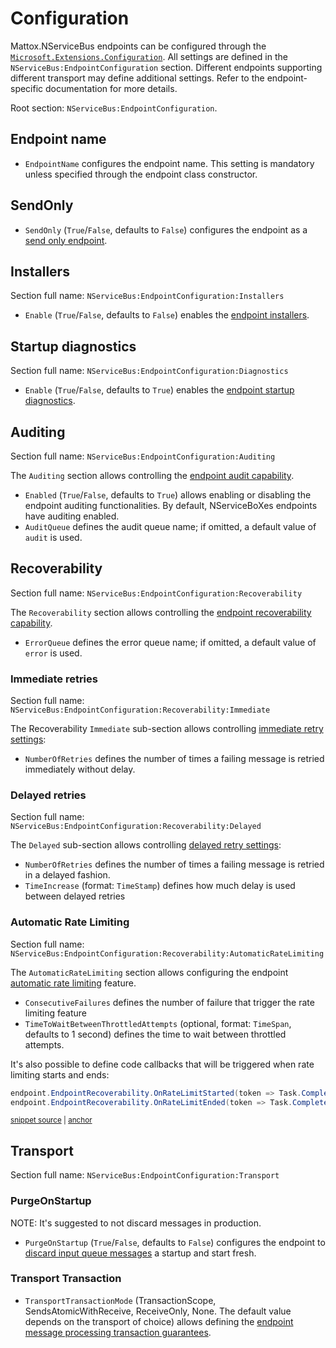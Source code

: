 # Configuration

Mattox.NServiceBus endpoints can be configured through the [`Microsoft.Extensions.Configuration`](https://www.nuget.org/packages/Microsoft.Extensions.Configuration). All settings are defined in the `NServiceBus:EndpointConfiguration` section. Different endpoints supporting different transport may define additional settings. Refer to the endpoint-specific documentation for more details.

Root section: `NServiceBus:EndpointConfiguration`.

## Endpoint name

- `EndpointName` configures the endpoint name. This setting is mandatory unless specified through the endpoint class constructor.

## SendOnly

- `SendOnly` (`True`/`False`, defaults to `False`) configures the endpoint as a [send only endpoint](https://docs.particular.net/nservicebus/hosting/#self-hosting-send-only-hosting).

## Installers

Section full name: `NServiceBus:EndpointConfiguration:Installers`

- `Enable` (`True`/`False`, defaults to `False`) enables the [endpoint installers](https://docs.particular.net/nservicebus/operations/installers).

## Startup diagnostics

Section full name:  `NServiceBus:EndpointConfiguration:Diagnostics`

- `Enable` (`True`/`False`, defaults to `True`) enables the [endpoint startup diagnostics](https://docs.particular.net/nservicebus/hosting/startup-diagnostics).

## Auditing

Section full name: `NServiceBus:EndpointConfiguration:Auditing`

The `Auditing` section allows controlling the [endpoint audit capability](https://docs.particular.net/nservicebus/operations/auditing).

- `Enabled` (`True`/`False`, defaults to `True`) allows enabling or disabling the endpoint auditing functionalities. By default, NServiceBoXes endpoints have auditing enabled.
- `AuditQueue` defines the audit queue name; if omitted, a default value of `audit` is used.

## Recoverability

Section full name: `NServiceBus:EndpointConfiguration:Recoverability`

The `Recoverability` section allows controlling the [endpoint recoverability capability](https://docs.particular.net/nservicebus/recoverability/).

- `ErrorQueue` defines the error queue name; if omitted, a default value of `error` is used.

### Immediate retries

Section full name: `NServiceBus:EndpointConfiguration:Recoverability:Immediate`

The Recoverability `Immediate` sub-section allows controlling [immediate retry settings](https://docs.particular.net/nservicebus/recoverability/#immediate-retries):

- `NumberOfRetries` defines the number of times a failing message is retried immediately without delay.

### Delayed retries

Section full name: `NServiceBus:EndpointConfiguration:Recoverability:Delayed`

The `Delayed` sub-section allows controlling [delayed retry settings](https://docs.particular.net/nservicebus/recoverability/#delayed-retries):

- `NumberOfRetries` defines the number of times a failing message is retried in a delayed fashion.
- `TimeIncrease` (format: `TimeStamp`) defines how much delay is used between delayed retries

### Automatic Rate Limiting

Section full name: `NServiceBus:EndpointConfiguration:Recoverability:AutomaticRateLimiting`

The `AutomaticRateLimiting` section allows configuring the endpoint [automatic rate limiting](https://docs.particular.net/nservicebus/recoverability/#automatic-rate-limiting) feature.

- `ConsecutiveFailures` defines the number of failure that trigger the rate limiting feature
- `TimeToWaitBetweenThrottledAttempts` (optional, format: `TimeSpan`, defaults to 1 second) defines the time to wait between throttled attempts.

It's also possible to define code callbacks that will be triggered when rate limiting starts and ends:

<!-- snippet: AutoRateLimitingCallbacks -->
<a id='snippet-autoratelimitingcallbacks'></a>
```cs
endpoint.EndpointRecoverability.OnRateLimitStarted(token => Task.CompletedTask);
endpoint.EndpointRecoverability.OnRateLimitEnded(token => Task.CompletedTask);
```
<sup><a href='/src/Snippets/AutoRateLimitingSnippets.cs#L9-L12' title='Snippet source file'>snippet source</a> | <a href='#snippet-autoratelimitingcallbacks' title='Start of snippet'>anchor</a></sup>
<!-- endSnippet -->

## Transport

Section full name: `NServiceBus:EndpointConfiguration:Transport`

### PurgeOnStartup

NOTE: It's suggested to not discard messages in production.

- `PurgeOnStartup` (`True`/`False`, defaults to `False`) configures the endpoint to [discard input queue messages](https://docs.particular.net/nservicebus/messaging/discard-old-messages#discarding-messages-at-startup) a startup and start fresh.

### Transport Transaction

- `TransportTransactionMode` (TransactionScope, SendsAtomicWithReceive, ReceiveOnly, None. The default value depends on the transport of choice) allows defining the [endpoint message processing transaction guarantees](https://docs.particular.net/transports/transactions).
